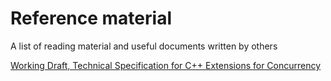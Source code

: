 # Reference material

A list of reading material and useful documents written by others

[Working Draft, Technical Specification for C++ Extensions for Concurrency](http://open-std.org/JTC1/SC22/WG21/docs/papers/2015/n4501.html)
